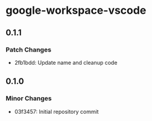 # google-workspace-vscode

## 0.1.1

### Patch Changes

- 2fb1bdd: Update name and cleanup code

## 0.1.0

### Minor Changes

- 03f3457: Initial repository commit
